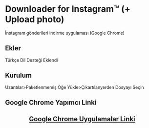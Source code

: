 # Downloader for Instagram™ (+ Upload photo)
İnstagram gönderileri indirme uygulaması (Google Chrome)
## Ekler
Türkçe Dil Desteği Eklendi
## Kurulum
Uzantılar>Paketlenmemiş Öğe Yükle>Çıkartılanyerden Dosyayı Seçin
## Google Chrome Yapımcı Linki

<h2 align="center"><a href="https://chrome.google.com/webstore/detail/downloader-for-instagram/olkpikmlhoaojbbmmpejnimiglejmboe">Google Chrome Uygulamalar Linki</a></h2>
